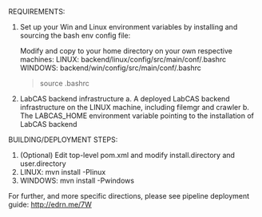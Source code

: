 REQUIREMENTS:
1. Set up your Win and Linux environment variables by installing and sourcing the bash env config file: 
   
   Modify and copy to your home directory on your own respective machines:
   LINUX: backend/linux/config/src/main/conf/.bashrc 
   WINDOWS: backend/win/config/src/main/conf/.bashrc 

   > source .bashrc 
2. LabCAS backend infrastructure
   a. A deployed LabCAS backend infrastructure on the LINUX machine, including filemgr and crawler
   b. The LABCAS_HOME environment variable pointing to the installation of LabCAS backend

BUILDING/DEPLOYMENT STEPS:
 1. (Optional) Edit top-level pom.xml and modify install.directory and user.directory
 2. LINUX: mvn install -Plinux
 3. WINDOWS: mvn install -Pwindows

For further, and more specific directions, please see pipeline deployment guide: http://edrn.me/7W 
